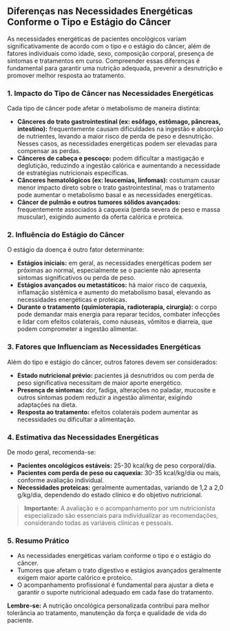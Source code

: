 
## Diferenças nas Necessidades Energéticas Conforme o Tipo e Estágio do Câncer

As necessidades energéticas de pacientes oncológicos variam significativamente de acordo com o tipo e o estágio do câncer, além de fatores individuais como idade, sexo, composição corporal, presença de sintomas e tratamentos em curso. Compreender essas diferenças é fundamental para garantir uma nutrição adequada, prevenir a desnutrição e promover melhor resposta ao tratamento.

### 1. **Impacto do Tipo de Câncer nas Necessidades Energéticas**

Cada tipo de câncer pode afetar o metabolismo de maneira distinta:

- **Cânceres do trato gastrointestinal (ex: esôfago, estômago, pâncreas, intestino):** frequentemente causam dificuldades na ingestão e absorção de nutrientes, levando a maior risco de perda de peso e desnutrição. Nesses casos, as necessidades energéticas podem ser elevadas para compensar as perdas.
- **Cânceres de cabeça e pescoço:** podem dificultar a mastigação e deglutição, reduzindo a ingestão calórica e aumentando a necessidade de estratégias nutricionais específicas.
- **Cânceres hematológicos (ex: leucemias, linfomas):** costumam causar menor impacto direto sobre o trato gastrointestinal, mas o tratamento pode aumentar o metabolismo basal e as necessidades energéticas.
- **Câncer de pulmão e outros tumores sólidos avançados:** frequentemente associados à caquexia (perda severa de peso e massa muscular), exigindo aumento da oferta calórica e proteica.

### 2. **Influência do Estágio do Câncer**

O estágio da doença é outro fator determinante:

- **Estágios iniciais:** em geral, as necessidades energéticas podem ser próximas ao normal, especialmente se o paciente não apresenta sintomas significativos ou perda de peso.
- **Estágios avançados ou metastáticos:** há maior risco de caquexia, inflamação sistêmica e aumento do metabolismo basal, elevando as necessidades energéticas e proteicas.
- **Durante o tratamento (quimioterapia, radioterapia, cirurgia):** o corpo pode demandar mais energia para reparar tecidos, combater infecções e lidar com efeitos colaterais, como náuseas, vômitos e diarreia, que podem comprometer a ingestão alimentar.

### 3. **Fatores que Influenciam as Necessidades Energéticas**

Além do tipo e estágio do câncer, outros fatores devem ser considerados:

- **Estado nutricional prévio:** pacientes já desnutridos ou com perda de peso significativa necessitam de maior aporte energético.
- **Presença de sintomas:** dor, fadiga, alterações no paladar, mucosite e outros sintomas podem reduzir a ingestão alimentar, exigindo adaptações na dieta.
- **Resposta ao tratamento:** efeitos colaterais podem aumentar as necessidades ou dificultar a alimentação.

### 4. **Estimativa das Necessidades Energéticas**

De modo geral, recomenda-se:

- **Pacientes oncológicos estáveis:** 25-30 kcal/kg de peso corporal/dia.
- **Pacientes com perda de peso ou caquexia:** 30-35 kcal/kg/dia ou mais, conforme avaliação individual.
- **Necessidades proteicas:** geralmente aumentadas, variando de 1,2 a 2,0 g/kg/dia, dependendo do estado clínico e do objetivo nutricional.

> **Importante:** A avaliação e o acompanhamento por um nutricionista especializado são essenciais para individualizar as recomendações, considerando todas as variáveis clínicas e pessoais.

### 5. **Resumo Prático**

- As necessidades energéticas variam conforme o tipo e o estágio do câncer.
- Tumores que afetam o trato digestivo e estágios avançados geralmente exigem maior aporte calórico e proteico.
- O acompanhamento profissional é fundamental para ajustar a dieta e garantir o suporte nutricional adequado em cada fase do tratamento.

**Lembre-se:** A nutrição oncológica personalizada contribui para melhor tolerância ao tratamento, manutenção da força e qualidade de vida do paciente.
```
